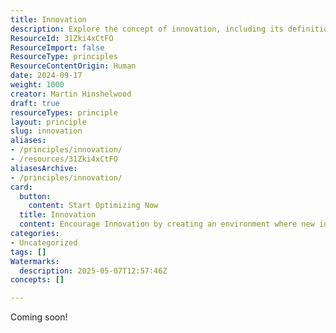 ```yaml
---
title: Innovation
description: Explore the concept of innovation, including its definition, importance, and impact on progress across industries. Content will be available soon.
ResourceId: 31Zki4xCtFO
ResourceImport: false
ResourceType: principles
ResourceContentOrigin: Human
date: 2024-09-17
weight: 1000
creator: Martin Hinshelwood
draft: true
resourceTypes: principle
layout: principle
slug: innovation
aliases:
- /principles/innovation/
- /resources/31Zki4xCtFO
aliasesArchive:
- /principles/innovation/
card:
  button:
    content: Start Optimizing Now
  title: Innovation
  content: Encourage Innovation by creating an environment where new ideas and approaches are explored to solve challenges and create value.
categories:
- Uncategorized
tags: []
Watermarks:
  description: 2025-05-07T12:57:46Z
concepts: []

---
```

Coming soon!
